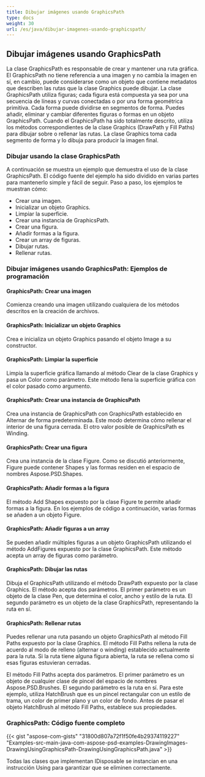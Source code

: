 ```yaml
---
title: Dibujar imágenes usando GraphicsPath
type: docs
weight: 30
url: /es/java/dibujar-imagenes-usando-graphicspath/
---
```


## **Dibujar imágenes usando GraphicsPath**
La clase GraphicsPath es responsable de crear y mantener una ruta gráfica. El GraphicsPath no tiene referencia a una imagen y no cambia la imagen en sí, en cambio, puede considerarse como un objeto que contiene metadatos que describen las rutas que la clase Graphics puede dibujar. La clase GraphicsPath utiliza figuras; cada figura está compuesta ya sea por una secuencia de líneas y curvas conectadas o por una forma geométrica primitiva. Cada forma puede dividirse en segmentos de forma. Puedes añadir, eliminar y cambiar diferentes figuras o formas en un objeto GraphicsPath. Cuando el GraphicsPath ha sido totalmente descrito, utiliza los métodos correspondientes de la clase Graphics (DrawPath y Fill Paths) para dibujar sobre o rellenar las rutas. La clase Graphics toma cada segmento de forma y lo dibuja para producir la imagen final.

### **Dibujar usando la clase GraphicsPath**
A continuación se muestra un ejemplo que demuestra el uso de la clase GraphicsPath. El código fuente del ejemplo ha sido dividido en varias partes para mantenerlo simple y fácil de seguir. Paso a paso, los ejemplos te muestran cómo:

- Crear una imagen.
- Inicializar un objeto Graphics.
- Limpiar la superficie.
- Crear una instancia de GraphicsPath.
- Crear una figura.
- Añadir formas a la figura.
- Crear un array de figuras.
- Dibujar rutas.
- Rellenar rutas.

### **Dibujar imágenes usando GraphicsPath: Ejemplos de programación**
#### **GraphicsPath: Crear una imagen**
Comienza creando una imagen utilizando cualquiera de los métodos descritos en la creación de archivos.
#### **GraphicsPath: Inicializar un objeto Graphics**
Crea e inicializa un objeto Graphics pasando el objeto Image a su constructor.
#### **GraphicsPath: Limpiar la superficie**
Limpia la superficie gráfica llamando al método Clear de la clase Graphics y pasa un Color como parámetro. Este método llena la superficie gráfica con el color pasado como argumento.
#### **GraphicsPath: Crear una instancia de GraphicsPath**
Crea una instancia de GraphicsPath con GraphicsPath establecido en Alternar de forma predeterminada. Este modo determina cómo rellenar el interior de una figura cerrada. El otro valor posible de GraphicsPath es Winding.
#### **GraphicsPath: Crear una figura**
Crea una instancia de la clase Figure. Como se discutió anteriormente, Figure puede contener Shapes y las formas residen en el espacio de nombres Aspose.PSD.Shapes.
#### **GraphicsPath: Añadir formas a la figura**
El método Add Shapes expuesto por la clase Figure te permite añadir formas a la figura. En los ejemplos de código a continuación, varias formas se añaden a un objeto Figure.
#### **GraphicsPath: Añadir figuras a un array**
Se pueden añadir múltiples figuras a un objeto GraphicsPath utilizando el método AddFigures expuesto por la clase GraphicsPath. Este método acepta un array de figuras como parámetro.
#### **GraphicsPath: Dibujar las rutas**
Dibuja el GraphicsPath utilizando el método DrawPath expuesto por la clase Graphics. El método acepta dos parámetros. El primer parámetro es un objeto de la clase Pen, que determina el color, ancho y estilo de la ruta. El segundo parámetro es un objeto de la clase GraphicsPath, representando la ruta en sí.
#### **GraphicsPath: Rellenar rutas**

Puedes rellenar una ruta pasando un objeto GraphicsPath al método Fill Paths expuesto por la clase Graphics. El método Fill Paths rellena la ruta de acuerdo al modo de relleno (alternar o winding) establecido actualmente para la ruta. Si la ruta tiene alguna figura abierta, la ruta se rellena como si esas figuras estuvieran cerradas.

El método Fill Paths acepta dos parámetros. El primer parámetro es un objeto de cualquier clase de pincel del espacio de nombres Aspose.PSD.Brushes. El segundo parámetro es la ruta en sí. Para este ejemplo, utiliza HatchBrush que es un pincel rectangular con un estilo de trama, un color de primer plano y un color de fondo. Antes de pasar el objeto HatchBrush al método Fill Paths, establece sus propiedades.
### **GraphicsPath: Código fuente completo**
{{< gist "aspose-com-gists" "31800d807a72f1f50fe4b29374119227" "Examples-src-main-java-com-aspose-psd-examples-DrawingImages-DrawingUsingGraphicsPath-DrawingUsingGraphicsPath.java" >}}

Todas las clases que implementan IDisposable se instancian en una instrucción Using para garantizar que se eliminen correctamente.
